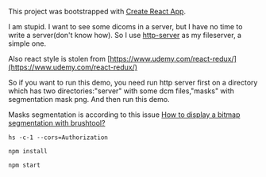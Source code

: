 This project was bootstrapped with [Create React App](https://github.com/facebook/create-react-app).

I am stupid. I want to see some dicoms in a server, but I have no time to write a server(don't know how). So I use [http-server](https://github.com/indexzero/http-server) as my fileserver, a simple one.

Also react style is stolen from [https://www.udemy.com/react-redux/](https://www.udemy.com/react-redux/)

So if you want to run this demo, you need run http server first on a directory which has two directories:"server" with some dcm files,"masks" with segmentation mask png. And then run this demo. 

Masks segmentation is according to this issue [How to display a bitmap segmentation with brushtool?](https://github.com/cornerstonejs/cornerstoneTools/issues/895)

```
hs -c-1 --cors=Authorization
```

```
npm install
```

```
npm start
```
